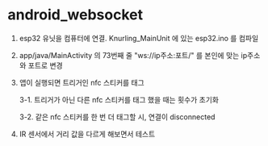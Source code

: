 # android_websocket

1. esp32 유닛을 컴퓨터에 연결. Knurling_MainUnit 에 있는 esp32.ino 를 컴파일
2. app/java/MainActivity 의 73번째 줄  "ws://ip주소:포트/" 를 본인에 맞는 ip주소와 포트로 변경
3. 앱이 실행되면 트리거인 nfc 스티커를 태그
  
    3-1. 트리거가 아닌 다른 nfc 스티커를 태그 했을 때는 횟수가 초기화
  
    3-2. 같은 nfc 스티커를 한 번 더 태그할 시, 연결이 disconnected
  
4. IR 센서에서 거리 값을 다르게 해보면서 테스트
